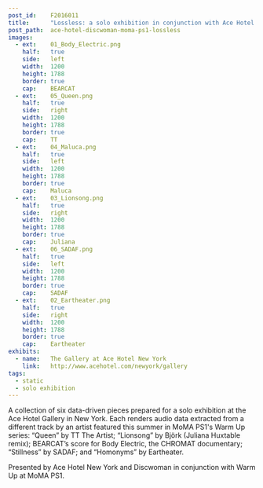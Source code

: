```yaml
---
post_id:    F2016011
title:      "Lossless: a solo exhibition in conjunction with Ace Hotel ✕ Discwoman ✕ MoMA PS1"
post_path:  ace-hotel-discwoman-moma-ps1-lossless
images:
  - ext:    01_Body_Electric.png
    half:   true
    side:   left
    width:  1200
    height: 1788
    border: true
    cap:    BEARCAT
  - ext:    05_Queen.png
    half:   true
    side:   right
    width:  1200
    height: 1788
    border: true
    cap:    TT
  - ext:    04_Maluca.png
    half:   true
    side:   left
    width:  1200
    height: 1788
    border: true
    cap:    Maluca
  - ext:    03_Lionsong.png
    half:   true
    side:   right
    width:  1200
    height: 1788
    border: true
    cap:    Juliana
  - ext:    06_SADAF.png
    half:   true
    side:   left
    width:  1200
    height: 1788
    border: true
    cap:    SADAF
  - ext:    02_Eartheater.png
    half:   true
    side:   right
    width:  1200
    height: 1788
    border: true
    cap:    Eartheater
exhibits:
  - name:   The Gallery at Ace Hotel New York
    link:   http://www.acehotel.com/newyork/gallery
tags:
  - static
  - solo exhibition
---
```

A collection of six data-driven pieces prepared for a solo exhibition at the Ace Hotel Gallery in New York. Each renders audio data extracted from a different track by an artist featured this summer in MoMA PS1's Warm Up series: “Queen” by TT The Artist; “Lionsong” by Björk (Juliana Huxtable remix); BEARCAT’s score for Body Electric, the CHROMAT documentary; “Stillness” by SADAF; and “Homonyms” by Eartheater.

Presented by Ace Hotel New York and Discwoman in conjunction with Warm Up at MoMA PS1.
